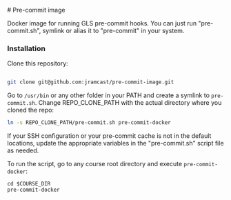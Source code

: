 # Pre-commit image

Docker image for running GLS pre-commit hooks. You can just run "pre-commit.sh", symlink or alias it to "pre-commit" in your system.

### Installation

Clone this repository:

```sh

git clone git@github.com:jramcast/pre-commit-image.git
```

Go to `/usr/bin` or any other folder in your PATH and create a symlink to `pre-commit.sh`.
Change REPO_CLONE_PATH with the actual directory where you cloned the repo:

```sh
ln -s REPO_CLONE_PATH/pre-commit.sh pre-commit-docker
````

If your SSH configuration or your pre-commit cache is not in the default locations, update the appropriate variables in the "pre-commit.sh" script file as needed.

To run the script, go to any course root directory and execute `pre-commit-docker`:

```
cd $COURSE_DIR
pre-commit-docker
```
